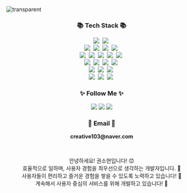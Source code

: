 ![transparent](https://capsule-render.vercel.app/api?type=transparent&fontColor=F5C0CA&text=Sohyun's%20GitHub%20&height=150&fontSize=60&desc=Welcome!&descAlignY=75&descAlign=60)
<br>

<h3 align="center">📚 Tech Stack 📚</h3>
<p align="center">
  <img src="https://img.shields.io/badge/java-007396?style=flat-square&logo=java&logoColor=white"/></a>&nbsp                    <!-- 자바 -->
  <img src="https://img.shields.io/badge/python-3776AB?style=flat-square&logo=python&logoColor=white"/></a>&nbsp                <!-- 파이썬 -->        
  <br>
  <img src="https://img.shields.io/badge/html5-E34F26?style=flat-square&logo=html5&logoColor=white"/></a>&nbsp                  <!-- HTML -->
  <img src="https://img.shields.io/badge/css-1572B6?style=flat-square&logo=css3&logoColor=white"/></a>&nbsp                     <!-- CSS -->
  <img src="https://img.shields.io/badge/Javascript-ffb13b?style=flat-square&logo=javascript&logoColor=white"/></a>&nbsp        <!-- 자바스크립트 -->
  <img src="https://img.shields.io/badge/jquery-0769AD?style=flat-square&logo=jquery&logoColor=white"></a>&nbsp                 <!-- 제이쿼리 -->
  <br>
  <img src="https://img.shields.io/badge/oracle-F80000?style=flat-square&logo=oracle&logoColor=white"/></a>&nbsp                <!-- OracleDB -->
  <img src="https://img.shields.io/badge/mysql-4479A1?style=flat-square&logo=mysql&logoColor=white"/></a>&nbsp                  <!-- MySQL -->
  <img src="https://img.shields.io/badge/mariaDB-003545?style=flat-square&logo=mariaDB&logoColor=white"/></a>&nbsp              <!-- MariaDB -->
  <img src="https://img.shields.io/badge/postgresql-4169E1?style=flat-square&logo=postgresql&logoColor=white"/></a>&nbsp        <!-- PostgreSQL -->
  <img src="https://img.shields.io/badge/sqlite-4169E1?style=flat-square&logo=sqlite&logoColor=white"/></a>&nbsp                <!-- SQLite -->
  <br>
  <img src="https://img.shields.io/badge/spring-6DB33F?style=flat-square&logo=spring&logoColor=white"/></a>&nbsp                <!-- 스프링 -->
  <img src="https://img.shields.io/badge/SpringBoot-6DB33F?style=flat-square&logo=SpringBoot&logoColor=white"/></a>&nbsp        <!-- 스프링부트 -->
  <img src="https://img.shields.io/badge/flask-000000?style=flat-square&logo=flask&logoColor=white"/></a>&nbsp                  <!-- 플라스크 -->
  <img src="https://img.shields.io/badge/bootstrap-7952B3?style=flat-square&logo=bootstrap&logoColor=white"></a>&nbsp           <!-- 부트스트랩 -->
  <br>
  <img src="https://img.shields.io/badge/linux-FCC624?style=flat-square&logo=linux&logoColor=black"/></a>&nbsp                  <!-- 리눅스 -->
  <img src="https://img.shields.io/badge/amazonaws-232F3E?style=flat-square&logo=amazonaws&logoColor=white"/></a>&nbsp          <!-- AWS -->
  <img src="https://img.shields.io/badge/apache tomcat-F8DC75?style=flat-square&logo=apachetomcat&logoColor=white"/></a>&nbsp   <!-- 아파치 -->
  <br>
  <img src="https://img.shields.io/badge/github-181717?style=flat-square&logo=github&logoColor=white"></a>&nbsp                 <!-- 깃헙 -->
  <img src="https://img.shields.io/badge/git-F05032?style=flat-square&logo=git&logoColor=white"></a>&nbsp                       <!-- 깃 -->
  <img src="https://img.shields.io/badge/fontawesome-339AF0?style=flat-square&logo=fontawesome&logoColor=white"></a>&nbsp       <!-- 폰트어썸 -->
</p>

<h3 align="center">✨ Follow Me ✨</h3>
<p align="center">
  <a href="https://creative103.tistory.com" target="_blank"><img src="https://img.shields.io/badge/Tistory-535D6C?style=flat-square&logo=Tistory&logoColor=white"/></a>
  <a href="https://creative103.notion.site/creative103/10ad2f664e3d4ae2a9c79b21076de2b7" target="_blank"><img src="https://img.shields.io/badge/Notion-000000?style=flat-square&logo=Notion&logoColor=white"/></a>
  <a href="mailto:thgus4982@gmail.com" target="_blank"><img src="https://img.shields.io/badge/Gmail-d14836?style=flat-square&logo=Gmail&logoColor=white&link=thgus4982@gmail.com"/></a>
</p>

<h3 align="center">📧 Email 📧</h3>
<p align="center">
  <Strong>creative103@naver.com</Strong>
</p>

<br>

<p align="center">
  안녕하세요! 권소현입니다! 😊<br>
  효율적으로 일하며, 사용자 경험을 최우선으로 생각하는 개발자입니다. 🌟<br>
  사용자들이 편리하고 즐거운 경험을 쌓을 수 있도록 노력하고 있습니다! 🚀<br>
  계속해서 사용자 중심의 서비스를 위해 개발하고 있습니다! 🐇<br>
</p>

<br>
